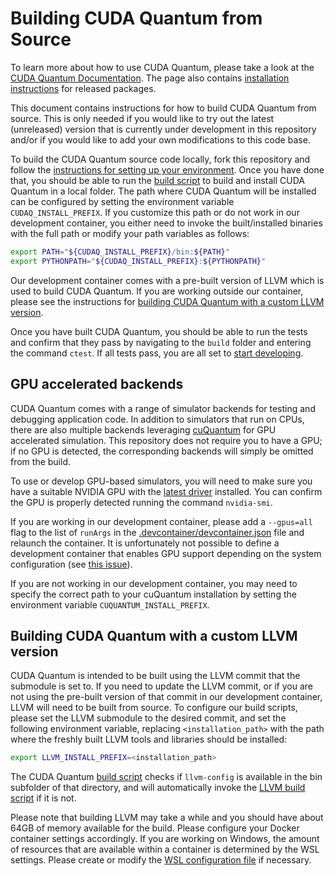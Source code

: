 # Building CUDA Quantum from Source

To learn more about how to use CUDA Quantum, please take a look at the [CUDA
Quantum Documentation][cuda_quantum_docs]. The page also contains [installation
instructions][official_install] for released packages.

[cuda_quantum_docs]: https://nvidia.github.io/cuda-quantum/latest
[official_install]: https://nvidia.github.io/cuda-quantum/latest/install.html

This document contains instructions for how to build CUDA Quantum from source.
This is only needed if you would like to try out the latest (unreleased) version
that is currently under development in this repository and/or if you would like
to add your own modifications to this code base.

To build the CUDA Quantum source code locally, fork this repository and follow
the [instructions for setting up your environment](./Dev_Setup.md). Once you
have done that, you should be able to run the [build
script](./scripts/build_cudaq.sh) to build and install CUDA Quantum in a local
folder. The path where CUDA Quantum will be installed can be configured by
setting the environment variable `CUDAQ_INSTALL_PREFIX`. If you customize this
path or do not work in our development container, you either need to invoke the
built/installed binaries with the full path or modify your path variables as
follows:

```bash
export PATH="${CUDAQ_INSTALL_PREFIX}/bin:${PATH}"
export PYTHONPATH="${CUDAQ_INSTALL_PREFIX}:${PYTHONPATH}"
```

Our development container comes with a pre-built version of LLVM which is used to
build CUDA Quantum. If you are working outside our container, please see the
instructions for [building CUDA Quantum with a custom LLVM
version](#building-cuda-quantum-with-a-custom-llvm-version).

Once you have built CUDA Quantum, you should be able to run the tests and
confirm that they pass by navigating to the `build` folder and entering the
command `ctest`. If all tests pass, you are all set to [start
developing](./Developing.md).

## GPU accelerated backends

CUDA Quantum comes with a range of simulator backends for testing and debugging
application code. In addition to simulators that run on CPUs, there are also
multiple backends leveraging [cuQuantum][cuquantum] for GPU accelerated
simulation. This repository does not require you to have a GPU; if no GPU is
detected, the corresponding backends will simply be omitted from the build.

To use or develop GPU-based simulators, you will need to make sure you have a
suitable NVIDIA GPU with the [latest driver][nvidia_driver] installed. You can
confirm the GPU is properly detected running the command `nvidia-smi`.

If you are working in our development container, please add a `--gpus=all` flag
to the list of `runArgs` in the
[.devcontainer/devcontainer.json](.devcontainer/devcontainer.json) file and
relaunch the container. It is unfortunately not possible to define a development
container that enables GPU support depending on the system configuration (see
[this issue](https://github.com/airo-ugent/airo-ros/issues/17)).

If you are not working in our development container, you may need to specify the
correct path to your cuQuantum installation by setting the environment variable
`CUQUANTUM_INSTALL_PREFIX`.

[cuquantum]: https://developer.nvidia.com/cuquantum-sdk
[nvidia_driver]: https://www.nvidia.com/download/index.aspx

## Building CUDA Quantum with a custom LLVM version

CUDA Quantum is intended to be built using the LLVM commit that the submodule is
set to. If you need to update the LLVM commit, or if you are not using the
pre-built version of that commit in our development container, LLVM will need to
be built from source. To configure our build scripts, please set the LLVM
submodule to the desired commit, and set the following environment variable,
replacing `<installation_path>` with the path where the freshly built LLVM tools
and libraries should be installed:

```bash
export LLVM_INSTALL_PREFIX=<installation_path>
```

The CUDA Quantum [build script](./scripts/build_cudaq.sh) checks if
`llvm-config` is available in the bin subfolder of that directory, and will
automatically invoke the [LLVM build script](./scripts/build_llvm.sh) if it is
not.

Please note that building LLVM may take a while and you should have about 64GB
of memory available for the build. Please configure your Docker container
settings accordingly. If you are working on Windows, the amount of resources
that are available within a container is determined by the WSL settings. Please
create or modify the [WSL configuration file][wsl_config] if necessary.

[wsl_config]: https://learn.microsoft.com/en-us/windows/wsl/wsl-config
